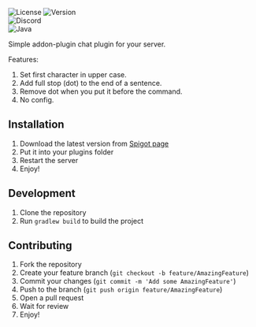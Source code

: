 ![License](https://img.shields.io/badge/License-MIT-blue)
![Version](https://img.shields.io/badge/version-1.0.0--SNAPSHOT-g)  
![Discord](https://img.shields.io/discord/656092798138843146?logo=discord&logoColor=white&label=Chat%20support&color=blue)  
![Java](https://img.shields.io/badge/Java_version-17-1?logo=openjdk&logoColor=white&label=Java%20version&color=blue)


Simple addon-plugin chat plugin for your server.

Features:
1) Set first character in upper case.
2) Add full stop (dot) to the end of a sentence.
3) Remove dot when you put it before the command.
4) No config.

## Installation
1) Download the latest version from [Spigot page](https://www.spigotmc.org/resources/64815/)
2) Put it into your plugins folder
3) Restart the server
4) Enjoy!

## Development
1) Clone the repository
2) Run `gradlew build` to build the project

## Contributing
1) Fork the repository
2) Create your feature branch (`git checkout -b feature/AmazingFeature`)
3) Commit your changes (`git commit -m 'Add some AmazingFeature'`)
4) Push to the branch (`git push origin feature/AmazingFeature`)
5) Open a pull request
6) Wait for review
7) Enjoy!